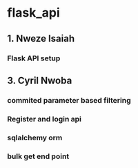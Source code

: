 # flask_api

## 1. Nweze Isaiah

### Flask API setup


## 3. Cyril Nwoba
### commited parameter based filtering
### Register and login api
### sqlalchemy orm
### bulk get end point